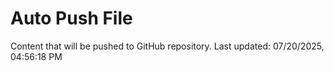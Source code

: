 # Auto Push File

Content that will be pushed to GitHub repository.
Last updated: 07/20/2025, 04:56:18 PM
